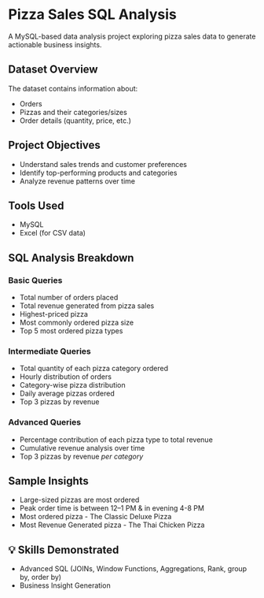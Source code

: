 # Pizza Sales SQL Analysis

A MySQL-based data analysis project exploring pizza sales data to generate actionable business insights.

##  Dataset Overview

The dataset contains information about:
- Orders
- Pizzas and their categories/sizes
- Order details (quantity, price, etc.)

##  Project Objectives

- Understand sales trends and customer preferences
- Identify top-performing products and categories
- Analyze revenue patterns over time

## Tools Used

- MySQL
- Excel (for CSV data)

## SQL Analysis Breakdown

### Basic Queries
- Total number of orders placed
- Total revenue generated from pizza sales
- Highest-priced pizza
- Most commonly ordered pizza size
- Top 5 most ordered pizza types

### Intermediate Queries
- Total quantity of each pizza category ordered
- Hourly distribution of orders
- Category-wise pizza distribution
- Daily average pizzas ordered
- Top 3 pizzas by revenue

### Advanced Queries
- Percentage contribution of each pizza type to total revenue
- Cumulative revenue analysis over time
- Top 3 pizzas by revenue *per category*

## Sample Insights

- Large-sized pizzas are most ordered
- Peak order time is between 12–1 PM & in evening 4-8 PM
- Most ordered pizza - The Classic Deluxe Pizza
- Most Revenue Generated pizza - The Thai Chicken Pizza

## 💡 Skills Demonstrated

- Advanced SQL (JOINs, Window Functions, Aggregations, Rank, group by, order by)
- Business Insight Generation
